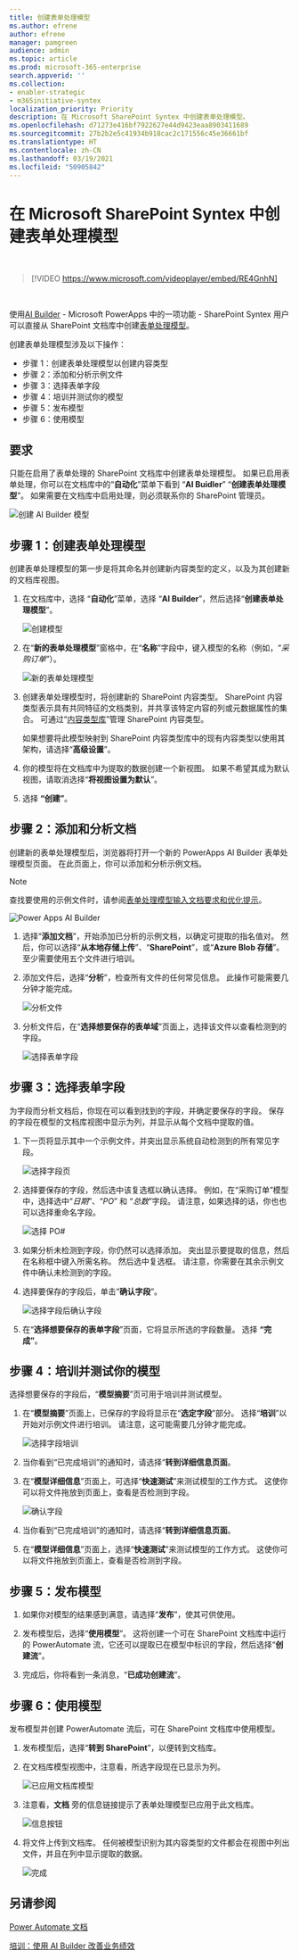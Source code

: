 ```yaml
---
title: 创建表单处理模型
ms.author: efrene
author: efrene
manager: pamgreen
audience: admin
ms.topic: article
ms.prod: microsoft-365-enterprise
search.appverid: ''
ms.collection:
- enabler-strategic
- m365initiative-syntex
localization_priority: Priority
description: 在 Microsoft SharePoint Syntex 中创建表单处理模型。
ms.openlocfilehash: d71273e416bf7922627e44d9423eaa8903411689
ms.sourcegitcommit: 27b2b2e5c41934b918cac2c171556c45e36661bf
ms.translationtype: HT
ms.contentlocale: zh-CN
ms.lasthandoff: 03/19/2021
ms.locfileid: "50905842"
---
```

# <a name="create-a-form-processing-model-in-microsoft-sharepoint-syntex"></a>在 Microsoft SharePoint Syntex 中创建表单处理模型

</br>

> [!VIDEO https://www.microsoft.com/videoplayer/embed/RE4GnhN]  

</br>

使用[AI Builder](/ai-builder/overview) - Microsoft PowerApps 中的一项功能 - SharePoint Syntex 用户可以直接从 SharePoint 文档库中创建[表单处理模型](form-processing-overview.md)。 

创建表单处理模型涉及以下操作：
 - 步骤 1：创建表单处理模型以创建内容类型
 - 步骤 2：添加和分析示例文件
 - 步骤 3：选择表单字段
 - 步骤 4：培训并测试你的模型
 - 步骤 5：发布模型
 - 步骤 6：使用模型

## <a name="requirements"></a>要求

只能在启用了表单处理的 SharePoint 文档库中创建表单处理模型。 如果已启用表单处理，你可以在文档库中的“**自动化**”菜单下看到 “**AI Buidler**” “**创建表单处理模型**”。  如果需要在文档库中启用处理，则必须联系你的 SharePoint 管理员。

 ![创建 AI Builder 模型](../media/content-understanding/create-ai-builder-model.png)</br>

## <a name="step-1-create-a-form-processing-model"></a>步骤 1：创建表单处理模型

创建表单处理模型的第一步是将其命名并创建新内容类型的定义，以及为其创建新的文档库视图。

1. 在文档库中，选择 “**自动化**”菜单，选择 “**AI Builder**”，然后选择“**创建表单处理模型**”。

    ![创建模型](../media/content-understanding/create-ai-builder-model.png)</br>

2. 在“**新的表单处理模型**”窗格中，在“**名称**”字段中，键入模型的名称（例如，“*采购订单*”）。

    ![新的表单处理模型](../media/content-understanding/new-form-model.png)</br> 

3. 创建表单处理模型时，将创建新的 SharePoint 内容类型。 SharePoint 内容类型表示具有共同特征的文档类别，并共享该特定内容的列或元数据属性的集合。 可通过“[内容类型库]()”管理 SharePoint 内容类型。

    如果想要将此模型映射到 SharePoint 内容类型库中的现有内容类型以使用其架构，请选择“**高级设置**”。 

4. 你的模型将在文档库中为提取的数据创建一个新视图。 如果不希望其成为默认视图，请取消选择“**将视图设置为默认**”。

5. 选择 **“创建”**。

## <a name="step-2-add-and-analyze-documents"></a>步骤 2：添加和分析文档

创建新的表单处理模型后，浏览器将打开一个新的 PowerApps AI Builder 表单处理模型页面。 在此页面上，你可以添加和分析示例文档。 </br>

> [!NOTE]
> 查找要使用的示例文件时，请参阅[表单处理模型输入文档要求和优化提示](/ai-builder/form-processing-model-requirements)。 

   ![Power Apps AI Builder](../media/content-understanding/powerapps.png)</br> 
 
1. 选择“**添加文档**”，开始添加已分析的示例文档，以确定可提取的指名值对。 然后，你可以选择“**从本地存储上传**”、“**SharePoint**”，或“**Azure Blob 存储**”。 至少需要使用五个文件进行培训。

2. 添加文件后，选择“**分析**”，检查所有文件的任何常见信息。 此操作可能需要几分钟才能完成。</br> 
 
    ![分析文件](../media/content-understanding/analyze.png)</br> 

3. 分析文件后，在“**选择想要保存的表单域**”页面上，选择该文件以查看检测到的字段。</br>

    ![选择表单字段](../media/content-understanding/select-form-fields.png)</br> 

## <a name="step-3-select-your-form-fields"></a>步骤 3：选择表单字段

为字段而分析文档后，你现在可以看到找到的字段，并确定要保存的字段。 保存的字段在模型的文档库视图中显示为列，并显示从每个文档中提取的值。

1. 下一页将显示其中一个示例文件，并突出显示系统自动检测到的所有常见字段。 </br>

    ![选择字段页](../media/content-understanding/select-fields-page.png)</br> 

2. 选择要保存的字段，然后选中该复选框以确认选择。 例如，在“采购订单”模型 中，选择选中“*日期*”、“*PO*” 和 “*总数*”字段。  请注意，如果选择的话，你也也可以选择重命名字段。 </br>

    ![选择 PO#](../media/content-understanding/po.png)</br> 

3. 如果分析未检测到字段，你仍然可以选择添加。 突出显示要提取的信息，然后在名称框中键入所需名称。 然后选中复选框。 请注意，你需要在其余示例文件中确认未检测到的字段。

4. 选择要保存的字段后，单击“**确认字段**”。 </br>
 
    ![选择字段后确认字段](../media/content-understanding/confirm-fields.png)</br> 
 
5. 在“**选择想要保存的表单字段**”页面，它将显示所选的字段数量。 选择 **“完成”**。

## <a name="step-4-train-and-test-your-model"></a>步骤 4：培训并测试你的模型

选择想要保存的字段后，“**模型摘要**”页可用于培训并测试模型。

1. 在“**模型摘要**”页面上，已保存的字段将显示在“**选定字段**”部分。 选择“**培训**”以开始对示例文件进行培训。 请注意，这可能需要几分钟才能完成。</br>

     ![选择字段培训](../media/content-understanding/select-fields-train.png)</br> 

2. 当你看到“已完成培训”的通知时，请选择“**转到详细信息页面**。 

3. 在“**模型详细信息**”页面上，可选择“**快速测试**”来测试模型的工作方式。 这使你可以将文件拖放到页面上，查看是否检测到字段。

    ![确认字段](../media/content-understanding/select-fields-train.png)</br> 

2. 当你看到“已完成培训”的通知时，请选择“**转到详细信息页面**。 

3. 在“**模型详细信息**”页面上，选择“**快速测试**”来测试模型的工作方式。 这使你可以将文件拖放到页面上，查看是否检测到字段。

## <a name="step-5-publish-your-model"></a>步骤 5：发布模型

1. 如果你对模型的结果感到满意，请选择“**发布**”，使其可供使用。

2. 发布模型后，选择“**使用模型**”。 这将创建一个可在 SharePoint 文档库中运行的 PowerAutomate 流，它还可以提取已在模型中标识的字段，然后选择“**创建流**”。
  
3. 完成后，你将看到一条消息，“**已成功创建流**”。
 
## <a name="step-6-use-your-model"></a>步骤 6：使用模型

发布模型并创建 PowerAutomate 流后，可在 SharePoint 文档库中使用模型。

1. 发布模型后，选择“**转到 SharePoint**”，以便转到文档库。

2. 在文档库模型视图中，注意看，所选字段现在已显示为列。</br>

    ![已应用文档库模型](../media/content-understanding/doc-lib-view.png)</br> 

3. 注意看，**文档** 旁的信息链接提示了表单处理模型已应用于此文档库。

    ![信息按钮](../media/content-understanding/info-button.png)</br>  

4. 将文件上传到文档库。 任何被模型识别为其内容类型的文件都会在视图中列出文件，并且在列中显示提取的数据。</br>

    ![完成](../media/content-understanding/doc-lib-done.png)</br>  

## <a name="see-also"></a>另请参阅
  
[Power Automate 文档](/power-automate/)

[培训：使用 AI Builder 改善业务绩效](/learn/paths/improve-business-performance-ai-builder/?source=learn)